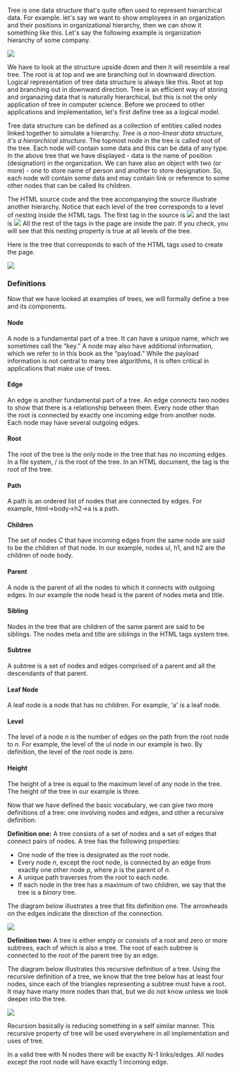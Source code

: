 Tree is one data structure that's quite often used to represent hierarchical data. For example. let's say we want to show employees in an organization and their positions in organizational hierarchy, then we can show it something like this. Let's say the following example is organization hierarchy of some company.

![](https://i.ibb.co/8XBf95W/Line-Organizational-Structure-1.png)

We have to look at the structure upside down and then it will resemble a real tree. The root is at top and we are branching out in downward direction. Logical representation of tree data structure is always like this. Root at top and branching out in downward direction. Tree is an efficient way of storing and organazing data that is naturally hierarchical, but this is not the only application of tree in computer science. Before we proceed to other applications and implementation, let's first define tree as a logical model.

Tree data structure can be defined as a collection of entities called nodes linked together to simulate a hierarchy. *Tree is a non-linear data structure, it's a hierarchical structure*. The topmost node in the tree is called root of the tree. Each node will contain some data and this can be data of any type. In the above tree that we have displayed - data is the name of position (designation) in the organization. We can have also an object with two (or more) - one to store name of person and another to store designation. So, each node will contain some data and may contain link or reference to some other nodes that can be called its children.

The HTML source code and the tree accompanying the source illustrate another hierarchy. Notice that each level of the tree corresponds to a level of nesting inside the HTML tags. The first tag in the source is <img src="https://latex.codecogs.com/svg.latex?\Large&space;<html>"> and the last is <img src="https://latex.codecogs.com/svg.latex?\Large&space;</html>"> All the rest of the tags in the page are inside the pair. If you check, you will see that this nesting property is true at all levels of the tree.

Here is the tree that corresponds to each of the HTML tags used to create the page.

![](https://bradfieldcs.com/algos/trees/introduction/figures/htmltree.png)

### Definitions

Now that we have looked at examples of trees, we will formally define a tree and its components.

#### Node

A node is a fundamental part of a tree. It can have a unique name, which we sometimes call the “key.” A node may also have additional information, which we refer to in this book as the “payload.” While the payload information is not central to many tree algorithms, it is often critical in applications that make use of trees.

#### Edge

An edge is another fundamental part of a tree. An edge connects two nodes to show that there is a relationship between them. Every node other than the root is connected by exactly one incoming edge from another node. Each node may have several outgoing edges.

#### Root

The root of the tree is the only node in the tree that has no incoming edges. In a file system, / is the root of the tree. In an HTML document, the <html> tag is the root of the tree.

#### Path

A path is an ordered list of nodes that are connected by edges. For example, html→body→h2→a is a path.

#### Children

The set of nodes *C* that have incoming edges from the same node are said to be the children of that node. In our example, nodes ul, h1, and h2 are the children of node body.

#### Parent

A node is the parent of all the nodes to which it connects with outgoing edges. In our example the node head is the parent of nodes meta and title.

#### Sibling

Nodes in the tree that are children of the same parent are said to be siblings. The nodes meta and title are siblings in the HTML tags system tree.

#### Subtree

A subtree is a set of nodes and edges comprised of a parent and all the descendants of that parent.

#### Leaf Node

A leaf node is a node that has no children. For example, 'a' is a leaf node.

#### Level 

The level of a node *n* is the number of edges on the path from the root node to *n*. For example, the level of the ul node in our example is two. By definition, the level of the root node is zero.

#### Height

The height of a tree is equal to the maximum level of any node in the tree. The height of the tree in our example is three.

Now that we have defined the basic vocabulary, we can give two more definitions of a tree: one involving nodes and edges, and other a recursive definition:

**Definition one:** A tree consists of a set of nodes and a set of edges that connect pairs of nodes. A tree has the following properties:
- One node of the tree is designated as the root node.
- Every node *n*, except the root node, is connected by an edge from exactly one other node *p*, where *p* is the parent of *n*.
- A unique path traverses from the root to each node.
- If each node in the tree has a maximum of two children, we say that the tree is a *binary* tree.

The diagram below illustrates a tree that fits definition one. The arrowheads on the edges indicate the direction of the connection.

![](https://bradfieldcs.com/algos/trees/introduction/figures/tree-definition.png)

**Definition two:** A tree is either empty or consists of a root and zero or more subtrees, each of which is also a tree. The root of each subtree is connected to the root of the parent tree by an edge.

The diagram below illustrates this recursive definition of a tree. Using the recursive definition of a tree, we know that the tree below has at least four nodes, since each of the triangles representing a subtree must have a root. It may have many more nodes than that, but we do not know unless we look deeper into the tree.

![](https://bradfieldcs.com/algos/trees/introduction/figures/tree-definition-recursive.png)

Recursion basically is reducing something in a self similar manner. This recursive property of tree will be used everywhere in all implementation and uses of tree.

In a valid tree with N nodes there will be exactly N-1 links/edges. All nodes except the root node will have exactly 1 incoming edge. 

